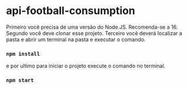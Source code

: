 # api-football-consumption

Primeiro você precisa de uma versão do Node.JS. Recomenda-se a 16.
Segundo você deve clonar esse projeto.
Terceiro você deverá localizar a pasta e abrir um terminal na pasta e executar o comando.

### `npm install`

e por ultimo para iniciar o projeto execute o comando no terminal.

### `npm start`